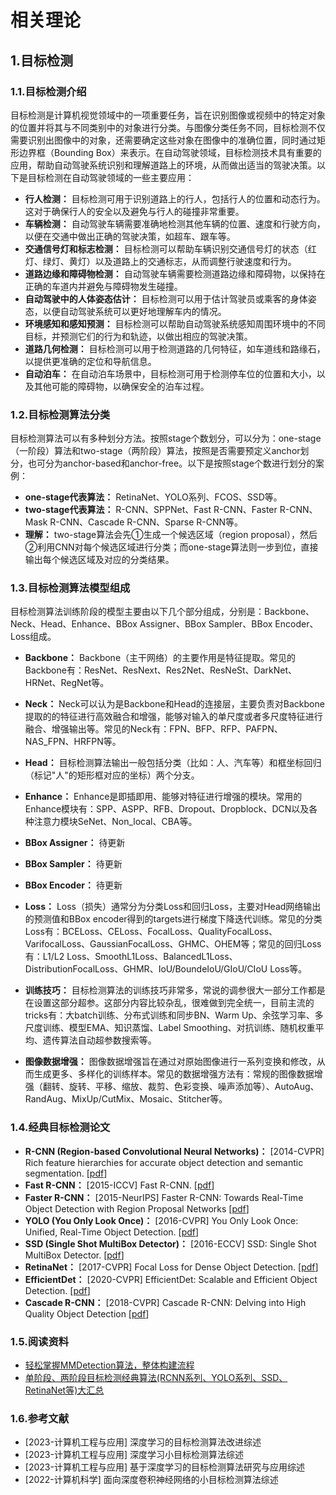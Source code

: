 # 相关理论
## 1.目标检测

### 1.1.目标检测介绍

目标检测是计算机视觉领域中的一项重要任务，旨在识别图像或视频中的特定对象的位置并将其与不同类别中的对象进行分类。与图像分类任务不同，目标检测不仅需要识别出图像中的对象，还需要确定这些对象在图像中的准确位置，同时通过矩形边界框（Bounding Box）来表示。在自动驾驶领域，目标检测技术具有重要的应用，帮助自动驾驶系统识别和理解道路上的环境，从而做出适当的驾驶决策。以下是目标检测在自动驾驶领域的一些主要应用：

- **行人检测：** 目标检测可用于识别道路上的行人，包括行人的位置和动态行为。这对于确保行人的安全以及避免与行人的碰撞非常重要。
- **车辆检测：** 自动驾驶车辆需要准确地检测其他车辆的位置、速度和行驶方向，以便在交通中做出正确的驾驶决策，如超车、跟车等。
- **交通信号灯和标志检测：** 目标检测可以帮助车辆识别交通信号灯的状态（红灯、绿灯、黄灯）以及道路上的交通标志，从而调整行驶速度和行为。
- **道路边缘和障碍物检测：** 自动驾驶车辆需要检测道路边缘和障碍物，以保持在正确的车道内并避免与障碍物发生碰撞。
- **自动驾驶中的人体姿态估计：** 目标检测可以用于估计驾驶员或乘客的身体姿态，以便自动驾驶系统可以更好地理解车内的情况。
- **环境感知和感知预测：** 目标检测可以帮助自动驾驶系统感知周围环境中的不同目标，并预测它们的行为和轨迹，以做出相应的驾驶决策。
- **道路几何检测：** 目标检测可以用于检测道路的几何特征，如车道线和路缘石，以提供更准确的定位和导航信息。
- **自动泊车：** 在自动泊车场景中，目标检测可用于检测停车位的位置和大小，以及其他可能的障碍物，以确保安全的泊车过程。

### 1.2.目标检测算法分类

目标检测算法可以有多种划分方法。按照stage个数划分，可以分为：one-stage（一阶段）算法和two-stage（两阶段）算法，按照是否需要预定义anchor划分，也可分为anchor-based和anchor-free。以下是按照stage个数进行划分的案例：

- **one-stage代表算法：** RetinaNet、YOLO系列、FCOS、SSD等。
- **two-stage代表算法：** R-CNN、SPPNet、Fast R-CNN、Faster R-CNN、Mask R-CNN、Cascade R-CNN、Sparse R-CNN等。
- **理解：** two-stage算法会先①生成一个候选区域（region proposal），然后②利用CNN对每个候选区域进行分类；而one-stage算法则一步到位，直接输出每个候选区域及对应的分类结果。

### 1.3.目标检测算法模型组成

目标检测算法训练阶段的模型主要由以下几个部分组成，分别是：Backbone、Neck、Head、Enhance、BBox Assigner、BBox Sampler、BBox Encoder、 Loss组成。

- **Backbone：** Backbone（主干网络）的主要作用是特征提取。常见的Backbone有：ResNet、ResNext、Res2Net、ResNeSt、DarkNet、HRNet、RegNet等。

- **Neck：** Neck可以认为是Backbone和Head的连接层，主要负责对Backbone提取的的特征进行高效融合和增强，能够对输入的单尺度或者多尺度特征进行融合、增强输出等。常见的Neck有：FPN、BFP、RFP、PAFPN、NAS_FPN、HRFPN等。
- **Head：** 目标检测算法输出一般包括分类（比如：人、汽车等）和框坐标回归（标记"人"的矩形框对应的坐标）两个分支。
- **Enhance：** Enhance是即插即用、能够对特征进行增强的模块。常用的Enhance模块有：SPP、ASPP、RFB、Dropout、Dropblock、DCN以及各种注意力模块SeNet、Non_local、CBA等。
- **BBox Assigner：** 待更新
- **BBox Sampler：** 待更新
- **BBox Encoder：** 待更新
- **Loss：** Loss（损失）通常分为分类Loss和回归Loss，主要对Head网络输出的预测值和BBox encoder得到的targets进行梯度下降迭代训练。常见的分类Loss有：BCELoss、CELoss、FocalLoss、QualityFocalLoss、VarifocalLoss、GaussianFocalLoss、GHMC、OHEM等；常见的回归Loss有：L1/L2 Loss、SmoothL1Loss、BalancedL1Loss、DistributionFocalLoss、GHMR、IoU/BoundeIoU/GIoU/CIoU Loss等。
- **训练技巧：** 目标检测算法的训练技巧非常多，常说的调参很大一部分工作都是在设置这部分超参。这部分内容比较杂乱，很难做到完全统一，目前主流的tricks有：大batch训练、分布式训练和同步BN、Warm Up、余弦学习率、多尺度训练、模型EMA、知识蒸馏、Label Smoothing、对抗训练、随机权重平均、遗传算法自动超参数搜索等。
- **图像数据增强：** 图像数据增强旨在通过对原始图像进行一系列变换和修改，从而生成更多、多样化的训练样本。常见的数据增强方法有：常规的图像数据增强（翻转、旋转、平移、缩放、裁剪、色彩变换、噪声添加等）、AutoAug、RandAug、MixUp/CutMix、Mosaic、Stitcher等。

### 1.4.经典目标检测论文

- **R-CNN (Region-based Convolutional Neural Networks)：** [2014-CVPR] Rich feature hierarchies for accurate object detection and semantic segmentation. [[pdf](https://arxiv.org/abs/1311.2524)]
- **Fast R-CNN：** [2015-ICCV] Fast R-CNN. [[pdf](https://arxiv.org/abs/1504.08083)]
- **Faster R-CNN：** [2015-NeurIPS] Faster R-CNN: Towards Real-Time Object Detection with Region Proposal Networks [[pdf](https://arxiv.org/abs/1506.01497)]
- **YOLO (You Only Look Once)：** [2016-CVPR] You Only Look Once: Unified, Real-Time Object Detection. [[pdf](https://arxiv.org/abs/1506.02640)]
- **SSD (Single Shot MultiBox Detector)：** [2016-ECCV] SSD: Single Shot MultiBox Detector. [[pdf](https://arxiv.org/abs/1512.02325)]
- **RetinaNet：** [2017-CVPR] Focal Loss for Dense Object Detection. [[pdf](https://arxiv.org/abs/1708.02002)]
- **EfficientDet：** [2020-CVPR] EfficientDet: Scalable and Efficient Object Detection. [[pdf](https://arxiv.org/abs/1911.09070)]
- **Cascade R-CNN：** [2018-CVPR] Cascade R-CNN: Delving into High Quality Object Detection [[pdf](https://arxiv.org/abs/1712.00726)]

### 1.5.阅读资料

- [轻松掌握MMDetection算法，整体构建流程](https://mp.weixin.qq.com/s/66V9p9qj6vNhvztrJg5npg)
- [单阶段、两阶段目标检测经典算法(RCNN系列、YOLO系列、SSD、RetinaNet等)大汇总](https://zhuanlan.zhihu.com/p/367069340)

### 1.6.参考文献

- [2023-计算机工程与应用] 深度学习的目标检测算法改进综述
- [2023-计算机工程与应用] 深度学习小目标检测算法综述
- [2023-计算机工程与应用] 基于深度学习的目标检测算法研究与应用综述
- [2022-计算机科学] 面向深度卷积神经网络的小目标检测算法综述